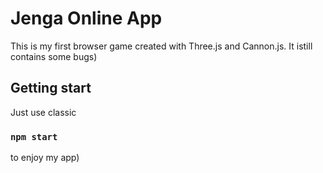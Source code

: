 # Jenga Online App

This is my first browser game created with Three.js and Cannon.js. It istill contains some bugs)

## Getting start

Just use classic
### `npm start`
to enjoy my app)


